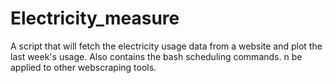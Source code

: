 # Electricity_measure
A script that will fetch the electricity usage data from a website and plot the last week's usage. Also contains the bash scheduling commands. n be applied to other webscraping tools.
